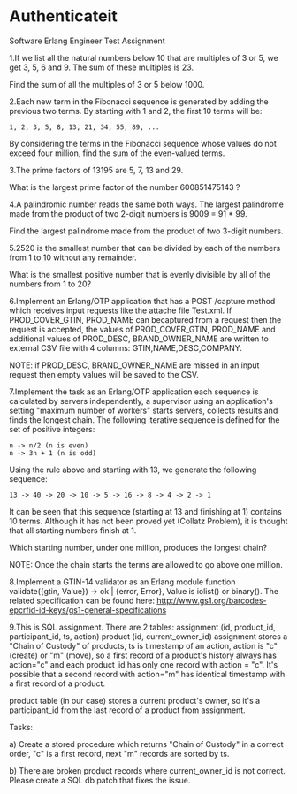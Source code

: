 # Authenticateit
Software Erlang Engineer Test Assignment

 1.If we list all the natural numbers below 10 that are multiples of 3 or 5, we get 3, 5, 6 and 9.
The sum of these multiples is 23.

Find the sum of all the multiples of 3 or 5 below 1000.


 2.Each new term in the Fibonacci sequence is generated by adding the previous two terms.
By starting with 1 and 2, the first 10 terms will be:

	1, 2, 3, 5, 8, 13, 21, 34, 55, 89, ...

By considering the terms in the Fibonacci sequence whose values do not exceed four million, find the sum of the even-valued terms.


 3.The prime factors of 13195 are 5, 7, 13 and 29.

What is the largest prime factor of the number 600851475143 ?


 4.A palindromic number reads the same both ways. The largest palindrome made from the
product of two 2-digit numbers is 9009 = 91 * 99.

Find the largest palindrome made from the product of two 3-digit numbers.


 5.2520 is the smallest number that can be divided by each of the numbers from 1 to 10
without any remainder.

What is the smallest positive number that is evenly divisible by all of the numbers from 1 to
20?


 6.Implement an Erlang/OTP application that has a POST /capture method which receives input requests like the attache file Test.xml. If PROD_COVER_GTIN, PROD_NAME can becaptured from a request then the request is accepted, the values of
PROD_COVER_GTIN, PROD_NAME and additional values of PROD_DESC, BRAND_OWNER_NAME are written to external CSV file with 4 columns:
GTIN,NAME,DESC,COMPANY.

NOTE: if PROD_DESC, BRAND_OWNER_NAME are missed in an input request then empty
values will be saved to the CSV.


 7.Implement the task as an Erlang/OTP application each sequence is calculated by servers independently, a supervisor using an application's setting "maximum number of workers" starts servers, collects results and finds the longest chain.
The following iterative sequence is defined for the set of positive integers:

    n -> n/2 (n is even)
    n -> 3n + 1 (n is odd)

Using the rule above and starting with 13, we generate the following sequence:

    13 -> 40 -> 20 -> 10 -> 5 -> 16 -> 8 -> 4 -> 2 -> 1

It can be seen that this sequence (starting at 13 and finishing at 1) contains 10 terms.
Although it has not been proved yet (Collatz Problem), it is thought that all starting
numbers finish at 1.

Which starting number, under one million, produces the longest chain?

NOTE: Once the chain starts the terms are allowed to go above one million.


 8.Implement a GTIN-14 validator as an Erlang module function validate({gtin, Value}) -> ok |
{error, Error}, Value is iolist() or binary(). The related specification can be found
here: http://www.gs1.org/barcodes-epcrfid-id-keys/gs1-general-specifications


9.This is SQL assignment. There are 2 tables:
 assignment (id, product_id, participant_id, ts, action)
 product (id, current_owner_id)
assignment stores a "Chain of Custody" of products, ts is timestamp of an action, action is "c" (create) or "m" (move), so a first record of a product's history always has action="c" and each product_id has only one record with action = "c". It's possible that a second record with action="m" has identical timestamp with a first record of a product.

product table (in our case) stores a current product's owner, so it's a participant_id from
the last record of a product from assignment.

Tasks:

a) Create a stored procedure which returns "Chain of Custody" in a correct order, "c" is a first record, next "m" records are sorted by ts.

b) There are broken product records where current_owner_id is not correct. Please create a SQL db patch that fixes the issue.
